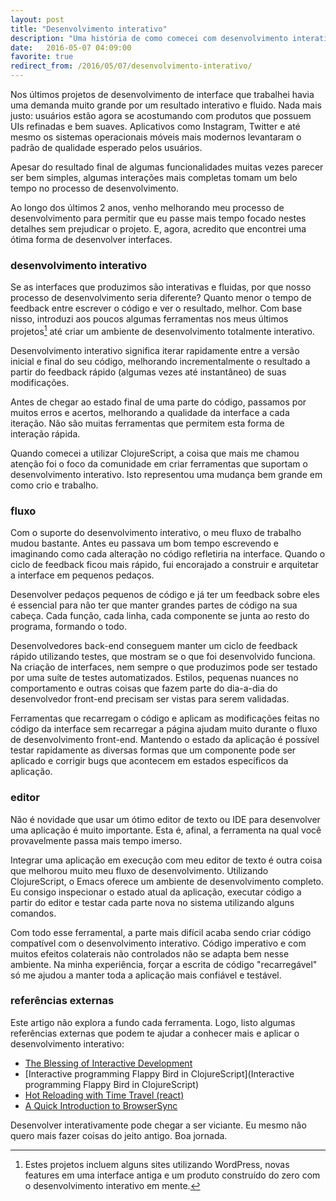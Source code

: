 ```yaml
---
layout: post
title: "Desenvolvimento interativo"
description: "Uma história de como comecei com desenvolvimento interativo e quais suas vantagens"
date:   2016-05-07 04:09:00
favorite: true
redirect_from: /2016/05/07/desenvolvimento-interativo/
---
```


Nos últimos projetos de desenvolvimento de interface que trabalhei havia uma
demanda muito grande por um resultado interativo e fluido. Nada mais justo:
usuários estão agora se acostumando com produtos que possuem UIs refinadas e bem
suaves. Aplicativos como Instagram, Twitter e até mesmo os sistemas operacionais
móveis mais modernos levantaram o padrão de qualidade esperado pelos usuários.

Apesar do resultado final de algumas funcionalidades muitas vezes parecer ser
bem simples, algumas interações mais completas tomam um belo tempo no processo
de desenvolvimento.

Ao longo dos últimos 2 anos, venho melhorando meu processo de desenvolvimento
para permitir que eu passe mais tempo focado nestes detalhes sem prejudicar o
projeto. E, agora, acredito que encontrei uma ótima forma de desenvolver
interfaces.

### desenvolvimento interativo

Se as interfaces que produzimos são interativas e fluidas, por que nosso
processo de desenvolvimento seria diferente? Quanto menor o tempo de feedback
entre escrever o código e ver o resultado, melhor. Com base nisso, introduzi
aos poucos algumas ferramentas nos meus últimos projetos[^projetos] até criar um
ambiente de desenvolvimento totalmente interativo.

Desenvolvimento interativo significa iterar rapidamente entre a versão inicial e
final do seu código, melhorando incrementalmente o resultado a partir do
feedback rápido (algumas vezes até instantâneo) de suas modificações.

Antes de chegar ao estado final de uma parte do código, passamos por
muitos erros e acertos, melhorando a qualidade da interface a cada iteração.
Não são muitas ferramentas que permitem esta forma de interação rápida.

Quando comecei a utilizar ClojureScript, a coisa que mais me chamou atenção foi
o foco da comunidade em criar ferramentas que suportam o desenvolvimento
interativo. Isto representou uma mudança bem grande em como crio e trabalho.

### fluxo

Com o suporte do desenvolvimento interativo, o meu fluxo de trabalho mudou
bastante. Antes eu passava um bom tempo escrevendo e imaginando como cada
alteração no código refletiria na interface. Quando o ciclo de feedback ficou
mais rápido, fui encorajado a construir e arquitetar a interface em pequenos
pedaços.

Desenvolver pedaços pequenos de código e já ter um feedback sobre eles é
essencial para não ter que manter grandes partes de código na sua cabeça. Cada
função, cada linha, cada componente se junta ao resto do programa, formando o
todo.

Desenvolvedores back-end conseguem manter um ciclo de feedback rápido
utilizando testes, que mostram se o que foi desenvolvido funciona. Na criação de
interfaces, nem sempre o que produzimos pode ser testado por uma suíte de testes
automatizados. Estilos, pequenas nuances no comportamento e outras coisas que
fazem parte do dia-a-dia do desenvolvedor front-end precisam ser vistas para
serem validadas.

Ferramentas que recarregam o código e aplicam as modificações feitas no código da
interface sem recarregar a página ajudam muito durante o fluxo de
desenvolvimento front-end. Mantendo o estado da aplicação é possível testar
rapidamente as diversas formas que um componente pode ser aplicado e corrigir
bugs que acontecem em estados específicos da aplicação.

### editor

Não é novidade que usar um ótimo editor de texto ou IDE para desenvolver uma
aplicação é muito importante. Esta é, afinal, a ferramenta na qual você
provavelmente passa mais tempo imerso.

Integrar uma aplicação em execução com meu editor de texto é outra coisa que
melhorou muito meu fluxo de desenvolvimento. Utilizando ClojureScript, o Emacs
oferece um ambiente de desenvolvimento completo. Eu consigo inspecionar o estado
atual da aplicação, executar código a partir do editor e testar cada parte nova
no sistema utilizando alguns comandos.

Com todo esse ferramental, a parte mais difícil acaba sendo criar código
compatível com o desenvolvimento interativo. Código imperativo e com muitos
efeitos colaterais não controlados não se adapta bem nesse ambiente. Na minha
experiência, forçar a escrita de código "recarregável" só me ajudou a manter
toda a aplicação mais confiável e testável.

### referências externas

Este artigo não explora a fundo cada ferramenta. Logo, listo algumas referências
externas que podem te ajudar a conhecer mais e aplicar o desenvolvimento
interativo:

- [The Blessing of Interactive Development](http://tonsky.me/blog/interactive-development/)
- [Interactive programming Flappy Bird in ClojureScript](Interactive programming Flappy Bird in ClojureScript)
- [Hot Reloading with Time Travel (react)](https://www.youtube.com/watch?v=xsSnOQynTHs)
- [A Quick Introduction to BrowserSync](https://www.youtube.com/watch?v=heNWfzc7ufQ)

Desenvolver interativamente pode chegar a ser viciante. Eu mesmo não quero mais
fazer coisas do jeito antigo. Boa jornada.

[^projetos]:
    Estes projetos incluem alguns sites utilizando WordPress, novas features em
    uma interface antiga e um produto construído do zero com o desenvolvimento
    interativo em mente.
